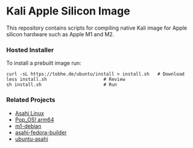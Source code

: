 # Kali Apple Silicon Image
This repository contains scripts for compiling native Kali image for Apple silicon hardware such as Apple M1 and M2.

### Hosted Installer
To install a prebuilt image run:
```
curl -sL https://tobhe.de/ubuntu/install > install.sh	# Download
less install.sh						# Review
sh install.sh						# Run

```



### Related Projects
- [Asahi Linux](https://asahilinux.org/)
- [Pop_OS! arm64](https://github.com/pop-os/pop-arm64/)
- [m1-debian](https://git.zerfleddert.de/cgi-bin/gitweb.cgi/m1-debian)
- [asahi-fedora-builder](https://github.com/leifliddy/asahi-fedora-builder)
- [ubuntu-asahi](https://github.com/UbuntuAsahi/ubuntu-asahi)




